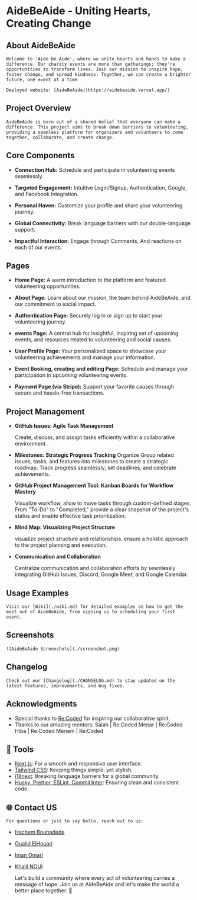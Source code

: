 # AideBeAide - Uniting Hearts, Creating Change

## About AideBeAide

    Welcome to 'Aide be Aide', where we unite hearts and hands to make a difference. Our charity events are more than gatherings; they're opportunities to transform lives. Join our mission to inspire hope, foster change, and spread kindness. Together, we can create a brighter future, one event at a time

    Deployed website: [AideBeAide](https://aidebeaide.vercel.app/)

## Project Overview

    AideBeAide is born out of a shared belief that everyone can make a difference. This project aims to break down barriers to volunteering, providing a seamless platform for organizers and volunteers to come together, collaborate, and create change.

## Core Components

-   **Connection Hub:** Schedule and participate in volunteering events seamlessly.

-   **Targeted Engagement:** Intuitive Login/Signup, Authentication, Google, and Facebook Integration.

-   **Personal Haven:** Customize your profile and share your volunteering journey.

-   **Global Connectivity:** Break language barriers with our double-language support.

-   **Impactful Interaction:** Engage through Comments, And reactions on each of our events.

## Pages

-   **Home Page:** A warm introduction to the platform and featured volunteering opportunities.

-   **About Page:** Learn about our mission, the team behind AideBeAide, and our commitment to social impact.

-   **Authentication Page:** Securely log in or sign up to start your volunteering journey.

-   **events Page:** A central hub for insightful, inspiring set of upcoming events, and resources related to volunteering and social causes.

-   **User Profile Page:** Your personalized space to showcase your volunteering achievements and manage your information.

-   **Event Booking, creating and editing Page:** Schedule and manage your participation in upcoming volunteering events.

-   **Payment Page (via Stripe):** Support your favorite causes through secure and hassle-free transactions.

## Project Management

-   **GitHub Issues: Agile Task Management**

    Create, discuss, and assign tasks efficiently within a collaborative environment.

-   **Milestones: Strategic Progress Tracking**
    Organize Group related issues, tasks, and features into milestones to create a strategic roadmap. Track progress seamlessly, set deadlines, and celebrate achievements.

-   **GitHub Project Management Tool: Kanban Boards for Workflow Mastery**

    Visualize workflow, allow to move tasks through custom-defined stages. From "To-Do" to "Completed," provide a clear snapshot of the project's status and enable effective task prioritization.

-   **Mind Map: Visualizing Project Structure**

    visualize project structure and relationships. ensure a holistic approach to the project planning and execution.

-   **Communication and Collaboration**

    Centralize communication and collaboration efforts by seamlessly integrating GitHub Issues, Discord, Google Meet, and Google Calendar.

## Usage Examples

    Visit our [Wiki](./wiki.md) for detailed examples on how to get the most out of AideBeAide, from signing up to scheduling your first event.

## Screenshots

    ![AideBeAide Screenshots](./screenshot.png)

## Changelog

    Check out our [Changelog](./CHANGELOG.md) to stay updated on the latest features, improvements, and bug fixes.

## Acknowledgments

-   Special thanks to [Re:Coded](https://www.re-coded.com/) for inspiring our collaborative spirit.
-   Thanks to our amazing mentors:
    Salah | Re:Coded
    Menar | Re:Coded
    Hiba | Re:Coded
    Meriem | Re:Coded

## 🔧 Tools

-   [Next.js](https://nextjs.org/): For a smooth and responsive user interface.
-   [Tailwind CSS](https://tailwindcss.com/): Keeping things simple, yet stylish.
-   [i18next](https://www.i18next.com/): Breaking language barriers for a global community.
-   [Husky, Prettier, ESLint, Commitlinter](https://github.com/AideBeAide/AideBeAide/blob/main/.huskyrc): Ensuring clean and consistent code.

## 🌐 Contact US

    For questions or just to say hello, reach out to us:

-   [Hachem Bouhadede](https://github.com/HachemBouhadede)
-   [Oualid ElHouari](https://github.com/oualidelh)
-   [Iman Omari](https://github.com/iman-om)
-   [Khalil NOUI](https://github.com/Khalil-NOUI)

    Let's build a community where every act of volunteering carries a message of hope. Join us at AideBeAide and let's make the world a better place together. 🌟
